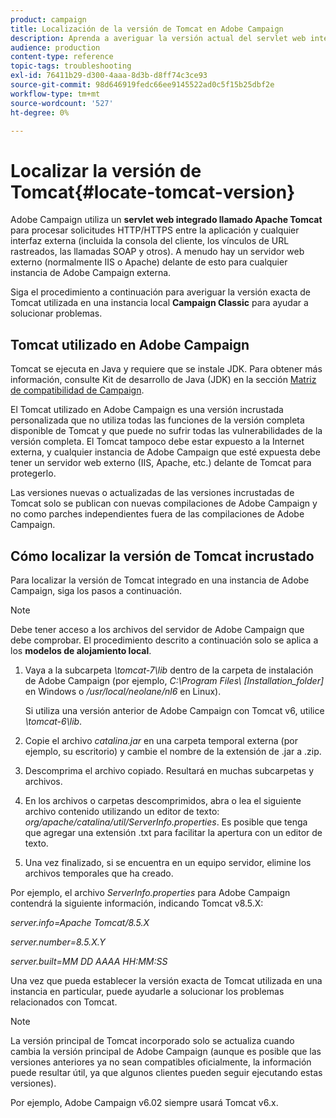 ```yaml
---
product: campaign
title: Localización de la versión de Tomcat en Adobe Campaign
description: Aprenda a averiguar la versión actual del servlet web integrado Tomcat utilizado en una instancia de Adobe Campaign.
audience: production
content-type: reference
topic-tags: troubleshooting
exl-id: 76411b29-d300-4aaa-8d3b-d8ff74c3ce93
source-git-commit: 98d646919fedc66ee9145522ad0c5f15b25dbf2e
workflow-type: tm+mt
source-wordcount: '527'
ht-degree: 0%

---
```


# Localizar la versión de Tomcat{#locate-tomcat-version}

Adobe Campaign utiliza un **servlet web integrado llamado Apache Tomcat** para procesar solicitudes HTTP/HTTPS entre la aplicación y cualquier interfaz externa (incluida la consola del cliente, los vínculos de URL rastreados, las llamadas SOAP y otros). A menudo hay un servidor web externo (normalmente IIS o Apache) delante de esto para cualquier instancia de Adobe Campaign externa.

Siga el procedimiento a continuación para averiguar la versión exacta de Tomcat utilizada en una instancia local **Campaign Classic** para ayudar a solucionar problemas.

## Tomcat utilizado en Adobe Campaign

Tomcat se ejecuta en Java y requiere que se instale JDK. Para obtener más información, consulte Kit de desarrollo de Java (JDK) en la sección [Matriz de compatibilidad de Campaign](../../rn/using/compatibility-matrix.md).

El Tomcat utilizado en Adobe Campaign es una versión incrustada personalizada que no utiliza todas las funciones de la versión completa disponible de Tomcat y que puede no sufrir todas las vulnerabilidades de la versión completa. El Tomcat tampoco debe estar expuesto a la Internet externa, y cualquier instancia de Adobe Campaign que esté expuesta debe tener un servidor web externo (IIS, Apache, etc.) delante de Tomcat para protegerlo.

Las versiones nuevas o actualizadas de las versiones incrustadas de Tomcat solo se publican con nuevas compilaciones de Adobe Campaign y no como parches independientes fuera de las compilaciones de Adobe Campaign.

## Cómo localizar la versión de Tomcat incrustado

Para localizar la versión de Tomcat integrado en una instancia de Adobe Campaign, siga los pasos a continuación.

>[!NOTE]
>
>Debe tener acceso a los archivos del servidor de Adobe Campaign que debe comprobar. El procedimiento descrito a continuación solo se aplica a los **modelos de alojamiento local**.

1. Vaya a la subcarpeta *\tomcat-7\lib* dentro de la carpeta de instalación de Adobe Campaign (por ejemplo, *C:\Program Files\ [Installation_folder]* en Windows o */usr/local/neolane/nl6* en Linux).

   Si utiliza una versión anterior de Adobe Campaign con Tomcat v6, utilice *\tomcat-6\lib*.

1. Copie el archivo *catalina.jar* en una carpeta temporal externa (por ejemplo, su escritorio) y cambie el nombre de la extensión de .jar a .zip.

1. Descomprima el archivo copiado. Resultará en muchas subcarpetas y archivos.

1. En los archivos o carpetas descomprimidos, abra o lea el siguiente archivo contenido utilizando un editor de texto: *org/apache/catalina/util/ServerInfo.properties*. Es posible que tenga que agregar una extensión .txt para facilitar la apertura con un editor de texto.

1. Una vez finalizado, si se encuentra en un equipo servidor, elimine los archivos temporales que ha creado.

Por ejemplo, el archivo *ServerInfo.properties* para Adobe Campaign contendrá la siguiente información, indicando Tomcat v8.5.X:

*server.info=Apache Tomcat/8.5.X*

*server.number=8.5.X.Y*

*server.built=MM DD AAAA HH:MM:SS*

Una vez que pueda establecer la versión exacta de Tomcat utilizada en una instancia en particular, puede ayudarle a solucionar los problemas relacionados con Tomcat.

>[!NOTE]
>
>La versión principal de Tomcat incorporado solo se actualiza cuando cambia la versión principal de Adobe Campaign (aunque es posible que las versiones anteriores ya no sean compatibles oficialmente, la información puede resultar útil, ya que algunos clientes pueden seguir ejecutando estas versiones).
>
>Por ejemplo, Adobe Campaign v6.02 siempre usará Tomcat v6.x.
